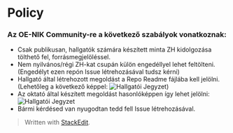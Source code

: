 # Policy

### Az OE-NIK Community-re a következő szabályok vonatkoznak:
- Csak publikusan, hallgatók számára készített minta ZH kidolgozása tölthető fel, forrásmegjelöléssel.
- Nem nyilvános/régi ZH-kat csupán külön engedéllyel lehet feltölteni. (Engedélyt ezen repón Issue létrehozásával tudsz kérni)
- Hallgató által létrehozott megoldást a Repo Readme fájlába kell jelölni. (Lehetőleg a következő képpel: ![Hallgatói Jegyzet](https://img.shields.io/badge/megoldás-Hallgatói-blue))
- Az oktató által készített megoldást hasonlóképpen így lehet jelölni:![Hallgatói Jegyzet](https://img.shields.io/badge/megoldás-Oktatói-brightgreen)
- Bármi kérdésed van nyugodtan tedd fell Issue létrehozásával.
> Written with [StackEdit](https://stackedit.io/).
